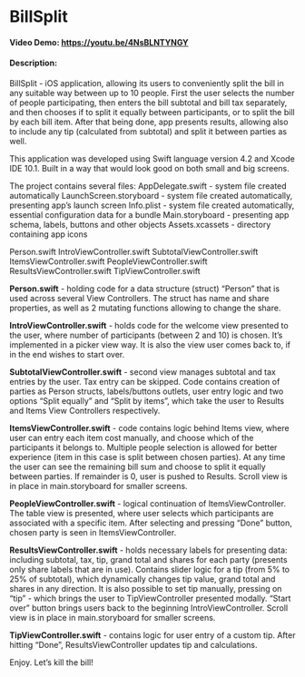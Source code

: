 # BillSplit
#### Video Demo:  <https://youtu.be/4NsBLNTYNGY>
#### Description:
BillSplit - iOS application, allowing its users to conveniently split the bill in any suitable way between up to 10 people. First the user selects the number of people participating, then enters the bill subtotal and bill tax separately, and then chooses if to split it equally between participants, or to split the bill by each bill item. After that being done, app presents results, allowing also to include any tip (calculated from subtotal) and split it between parties as well.

This application was developed using Swift language version 4.2 and Xcode IDE 10.1.
Built in a way that would look good on both small and big screens.

The project contains several files:
AppDelegate.swift - system file created automatically
LaunchScreen.storyboard - system file created automatically, presenting app’s launch screen
Info.plist - system file created automatically, essential configuration data for a bundle
Main.storyboard - presenting app schema, labels, buttons and other objects
Assets.xcassets - directory containing app icons

Person.swift
IntroViewController.swift
SubtotalViewController.swift
ItemsViewController.swift
PeopleViewController.swift
ResultsViewController.swift
TipViewController.swift

**Person.swift** - holding code for a data structure (struct) “Person” that is used across several View Controllers. The struct has name and share properties, as well as 2 mutating functions allowing to change the share.

**IntroViewController.swift** - holds code for the welcome view presented to the user, where number of participants (between 2 and 10) is chosen. It’s implemented in a picker view way. It is also the view user comes back to, if in the end wishes to start over.

**SubtotalViewController.swift** - second view manages subtotal and tax entries by the user. Tax entry can be skipped. Code contains creation of parties as Person structs, labels/buttons outlets, user entry logic and two options “Split equally” and “Split by items”, which take the user to Results and Items View Controllers respectively.

**ItemsViewController.swift** - code contains logic behind Items view, where user can entry each item cost manually, and choose which of the participants it belongs to. Multiple people selection is allowed for better experience (item in this case is split between chosen parties). At any time the user can see the remaining bill sum and choose to split it equally between parties. If remainder is 0, user is pushed to Results. Scroll view is in place in main.storyboard for smaller screens.

**PeopleViewController.swift** - logical continuation of ItemsViewController. The table view is presented, where user selects which participants are associated with a specific item. After selecting and pressing “Done” button, chosen party is seen in ItemsViewController.

**ResultsViewController.swift** - holds necessary labels for presenting data: including subtotal, tax, tip, grand total and shares for each party (presents only share labels that are in use). Contains slider logic for a tip (from 5% to 25% of subtotal), which dynamically changes tip value, grand total and shares in any direction. It is also possible to set tip manually, pressing on “tip” - which brings the user to TipViewController presented modally. “Start over” button brings users back to the beginning IntroViewController. Scroll view is in place in main.storyboard for smaller screens.

**TipViewController.swift** - contains logic for user entry of a custom tip. After hitting “Done”, ResultsViewController updates tip and calculations.

Enjoy. Let’s kill the bill!